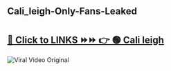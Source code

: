 
 ## Cali_leigh-Only-Fans-Leaked

# <h2><a href="https://clipsfans.com/Cali_leigh&ref=git">🔗 Click to LINKS ⏩⏩ 👉 🟢 Cali leigh </a></h2>

<a href="https://clipsfans.com/Cali_leigh&ref=git" rel="nofollow" data-target="animated-image.originalLink"><img src="https://i.ibb.co.com/xMMVF88/686577567.gif" alt="Viral Video Original" style="max-width: 100%; display: inline-block;" data-target="animated-image.originalImage"></a>
